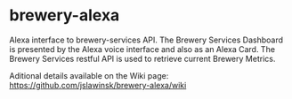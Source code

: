 # brewery-alexa
Alexa interface to brewery-services API. The Brewery Services Dashboard is presented by the Alexa voice interface and also as an Alexa Card. The Brewery Services restful API is used to retrieve current Brewery Metrics.

Aditional details available on the Wiki page: https://github.com/jslawinsk/brewery-alexa/wiki
